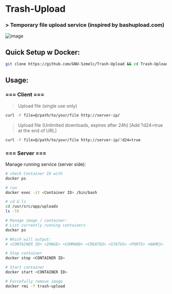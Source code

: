 # Trash-Upload
### > Temporary file upload service (inspired by bashupload.com)
![image](https://github.com/user-attachments/assets/c76c4c1e-b00a-4afc-b42e-73933fc840fc)


## Quick Setup w Docker:
```bash
git clone https://github.com/GNU-Szmelc/Trash-Upload && cd Trash-Upload && clear && bash setup.sh
```

## Usage:
### === Client ===
> Upload file (single use only)
```bash
curl -F file=@/path/to/your/file http://server-ip/
```
> Upload file (Unlimited downloads, expires after 24h) [Add ?d24=true at the end of URL]
```bash
curl -F file=@/path/to/your/file http://server-ip/?d24=true
```

### === Server ===
Manage running service (server side):
```bash
# check Container ID with
docker ps

# run
docker exec -it <Container ID> /bin/bash

# cd & ls
cd /usr/src/app/uploads
ls -lh

# Manage image / container:
# List currently running containers
docker ps

# Which will output:
# <CONTAINER ID> <IMAGE> <COMMAND> <CREATED> <STATUS> <PORTS> <NAMES>

# Stop container
docker stop <CONTAINER ID>

# Start container
docker start <CONTAINER ID>

# Forcefully remove image
docker rmi -f trash-upload
```
